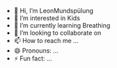- 👋 Hi, I’m LeonMundspülung
- 👀 I’m interested in Kids
- 🌱 I’m currently learning Breathing
- 💞️ I’m looking to collaborate on 
- 📫 How to reach me ...
- 😄 Pronouns: ...
- ⚡ Fun fact: ...

<!---
GeneralSturm/GeneralSturm is a ✨ special ✨ repository because its `README.md` (this file) appears on your GitHub profile.
You can click the Preview link to take a look at your changes.
--->
